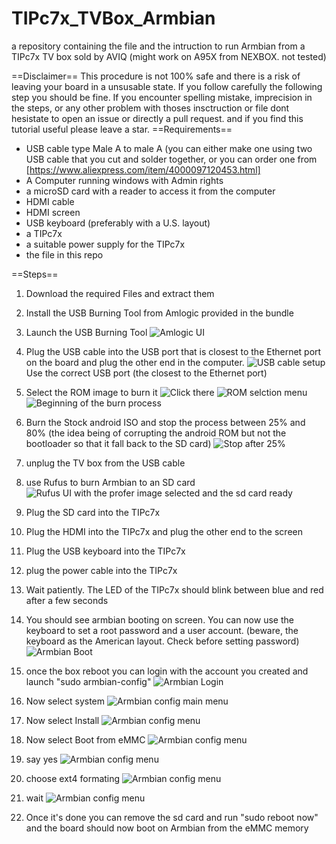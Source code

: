# TIPc7x_TVBox_Armbian
a repository containing the file and the intruction to run Armbian from a TIPc7x TV box sold by AVIQ (might work on A95X from NEXBOX. not tested)

==Disclaimer==
This procedure is not 100% safe and there is a risk of leaving your board in a unsusable state. If you follow carefully the following step you should be fine.
If you encounter spelling mistake, imprecision in the steps, or any other problem with thoses insctruction or file dont hesistate to open an issue or directly a pull request. and if you find this tutorial useful please leave a star.
==Requirements==

* USB cable type Male A to male A (you can either make one using two USB cable that you cut and solder together, or you can order one from [https://www.aliexpress.com/item/4000097120453.html]
* A Computer running windows with Admin rights
* a microSD card with a reader to access it from the computer
* HDMI cable
* HDMI screen
* USB keyboard (preferably with a U.S. layout)
* a TIPc7x
* a suitable power supply for the TIPc7x
* the file in this repo

==Steps==

1) Download the required Files and extract them

2) Install the USB Burning Tool from Amlogic provided in the bundle

3) Launch the USB Burning Tool
![Amlogic UI](https://github.com/nathmo/TIPc7x_TVBox_Armbian/blob/main/Pictures/AmlogicBoot.jpg)

4) Plug the USB cable into the USB port that is closest to the Ethernet port on the board and plug the other end in the computer.
![USB cable setup](https://github.com/nathmo/TIPc7x_TVBox_Armbian/blob/main/Pictures/USBCableSetup.jpg)
Use the correct USB port (the closest to the Ethernet port)

5) Select the ROM image to burn it
![Click there](https://github.com/nathmo/TIPc7x_TVBox_Armbian/blob/main/Pictures/AmlogicImportImage.jpg)
![ROM selction menu](https://github.com/nathmo/TIPc7x_TVBox_Armbian/blob/main/Pictures/AmlogicROMSelection.jpg)
![Beginning of the burn process](https://github.com/nathmo/TIPc7x_TVBox_Armbian/blob/main/Pictures/AmlogicBurnStockAndroidBeginning.jpg)
6) Burn the Stock android ISO and stop the process between 25% and 80% (the idea being of corrupting the android ROM but not the bootloader so that it fall back to the SD card)
![Stop after 25%](https://github.com/nathmo/TIPc7x_TVBox_Armbian/blob/main/Pictures/AMLogicBurnStopCorruptFallback.jpg)

7) unplug the TV box from the USB cable

8) use Rufus to burn Armbian to an SD card
![Rufus UI with the profer image selected and the sd card ready](https://github.com/nathmo/TIPc7x_TVBox_Armbian/blob/main/Pictures/RufusReady.jpg)

9) Plug the SD card into the TIPc7x

10) Plug the HDMI into the TIPc7x and plug the other end to the screen

11) Plug the USB keyboard into the TIPc7x

12) plug the power cable into the TIPc7x

13) Wait patiently. The LED of the TIPc7x should blink between blue and red after a few seconds

14) You should see armbian booting on screen. You can now use the keyboard to set a root password and a user account. (beware, the keyboard as the American layout. Check before setting password)
![Armbian Boot](https://github.com/nathmo/TIPc7x_TVBox_Armbian/blob/main/Pictures/ArmbianBootingHDMIScreen.jpg)

15) once the box reboot you can login with the account you created and launch "sudo armbian-config"
![Armbian Login](https://github.com/nathmo/TIPc7x_TVBox_Armbian/blob/main/Pictures/ArmbianInstalleMMC.png)
16) Now select system 
![Armbian config main menu](https://github.com/nathmo/TIPc7x_TVBox_Armbian/blob/main/Pictures/ArmbianeMMC2.png)
17) Now select Install 
![Armbian config menu](https://github.com/nathmo/TIPc7x_TVBox_Armbian/blob/main/Pictures/ArmbaineMMC3.png)
18) Now select Boot from eMMC
![Armbian config menu](https://github.com/nathmo/TIPc7x_TVBox_Armbian/blob/main/Pictures/ArmbianeMMC5.png)
19) say yes
![Armbian config menu](https://github.com/nathmo/TIPc7x_TVBox_Armbian/blob/main/Pictures/ArmbianeMMC7.png)
19) choose ext4 formating
![Armbian config menu](https://github.com/nathmo/TIPc7x_TVBox_Armbian/blob/main/Pictures/ArmbaineMMC8.png)
20) wait
![Armbian config menu](https://github.com/nathmo/TIPc7x_TVBox_Armbian/blob/main/Pictures/ArmbianeMMC9.png)
21) Once it's done you can remove the sd card and run "sudo reboot now" and the board should now boot on Armbian from the eMMC memory
